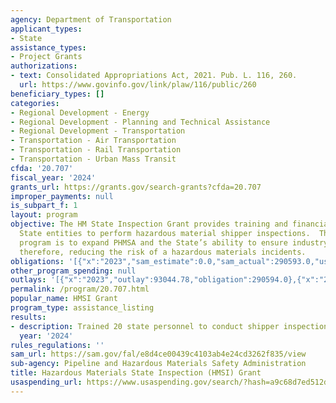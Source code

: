 ```yaml
---
agency: Department of Transportation
applicant_types:
- State
assistance_types:
- Project Grants
authorizations:
- text: Consolidated Appropriations Act, 2021. Pub. L. 116, 260.
  url: https://www.govinfo.gov/link/plaw/116/public/260
beneficiary_types: []
categories:
- Regional Development - Energy
- Regional Development - Planning and Technical Assistance
- Regional Development - Transportation
- Transportation - Air Transportation
- Transportation - Rail Transportation
- Transportation - Urban Mass Transit
cfda: '20.707'
fiscal_year: '2024'
grants_url: https://grants.gov/search-grants?cfda=20.707
improper_payments: null
is_subpart_f: 1
layout: program
objective: The HM State Inspection Grant provides training and financial support for
  State entities to perform hazardous material shipper inspections.  The goal of this
  program is to expand PHMSA and the State’s ability to ensure industry compliance
  therefore, reducing the risk of a hazardous materials incidents.
obligations: '[{"x":"2023","sam_estimate":0.0,"sam_actual":290593.0,"usa_spending_actual":290594.0},{"x":"2024","sam_estimate":0.0,"sam_actual":178865.0,"usa_spending_actual":281865.0},{"x":"2025","sam_estimate":0.0,"sam_actual":2500000.0,"usa_spending_actual":10000.0}]'
other_program_spending: null
outlays: '[{"x":"2023","outlay":93044.78,"obligation":290594.0},{"x":"2024","outlay":82473.96,"obligation":291865.0},{"x":"2025","outlay":0.0,"obligation":0.0}]'
permalink: /program/20.707.html
popular_name: HMSI Grant
program_type: assistance_listing
results:
- description: Trained 20 state personnel to conduct shipper inspections.
  year: '2024'
rules_regulations: ''
sam_url: https://sam.gov/fal/e8d4ce00439c4103ab4e24cd3262f835/view
sub-agency: Pipeline and Hazardous Materials Safety Administration
title: Hazardous Materials State Inspection (HMSI) Grant
usaspending_url: https://www.usaspending.gov/search/?hash=a9c68d7ed512dcd7bb9c0f464a8ffe2a
---
```

